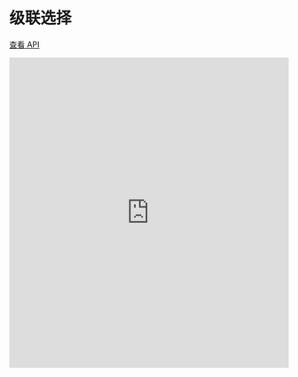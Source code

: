 # 级联选择

[查看 API](http://www.easybui.com/guide/api/classes/bui.levelselect.html)

<iframe width="100%" height="560" src="http://www.easybui.com/demo/source.html?url=pages/ui_controls/bui.levelselect&code=full,result" allowfullscreen="allowfullscreen" frameborder="0"></iframe>
